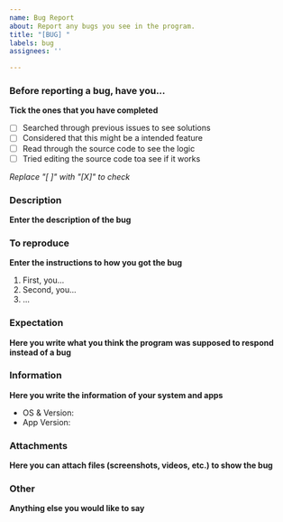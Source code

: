 ```yaml
---
name: Bug Report
about: Report any bugs you see in the program.
title: "[BUG] "
labels: bug
assignees: ''

---
```


### Before reporting a bug, have you... 
**Tick the ones that you have completed**
- [ ] Searched through previous issues to see solutions
- [ ] Considered that this might be a intended feature
- [ ] Read through the source code to see the logic
- [ ] Tried editing the source code toa see if it works

*Replace "[ ]" with "[X]" to check*

### Description
**Enter the description of the bug**

### To reproduce
**Enter the instructions to how you got the bug**
1. First, you...
2. Second, you...
3. ...

### Expectation
**Here you write what you think the program was supposed to respond instead of a bug**

### Information
**Here you write the information of your system and apps**
- OS & Version:
- App Version: 

### Attachments
**Here you can attach files (screenshots, videos, etc.) to show the bug**

### Other
**Anything else you would like to say**
